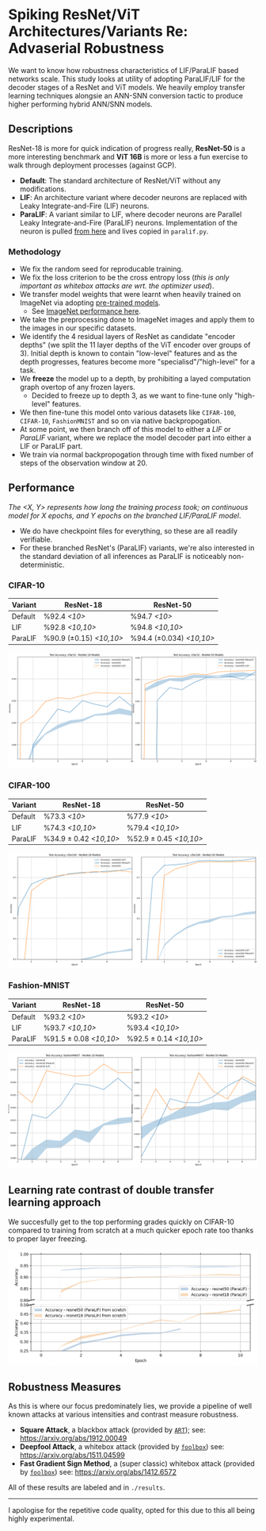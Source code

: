 # Spiking ResNet/ViT Architectures/Variants Re: Advaserial Robustness
We want to know how robustness characteristics of LIF/ParaLIF based networks scale. This study looks at utility of adopting ParaLIF/LIF for the decoder stages of a ResNet and ViT models.
We heavily employ transfer learning techniques alongsie an ANN-SNN conversion tactic to produce higher performing hybrid ANN/SNN models.

## Descriptions
ResNet-18 is more for quick indication of progress really, **ResNet-50** is a more interesting benchmark and **ViT 16B** is more or less a fun exercise to walk through deployment processes (against GCP).

- **Default**: The standard architecture of ResNet/ViT without any modifications.
- **LIF**: An architecture variant where decoder neurons are replaced with Leaky Integrate-and-Fire (LIF) neurons.
- **ParaLIF**: A variant similar to LIF, where decoder neurons are Parallel Leaky Integrate-and-Fire (ParaLIF) neurons. Implementation of the neuron is pulled [from here](https://github.com/NECOTIS/Parallelizable-Leaky-Integrate-and-Fire-Neuron) and lives copied in `paralif.py`.

### Methodology
- We fix the random seed for reproducable training.
- We fix the loss criterion to be the cross entropy loss (_this is only important as whitebox attacks are wrt. the optimizer used_).
- We transfer model weights that were learnt when heavily trained on ImageNet via adopting [pre-trained models](https://pytorch.org/vision/stable/models.html).
    - See [ImageNet performance here](https://pytorch.org/vision/stable/models.html#table-of-all-available-classification-weights).
- We take the preprocessing done to ImageNet images and apply them to the images in our specific datasets.
- We identify the 4 residual layers of ResNet as candidate "encoder depths" (we split the 11 layer depths of the ViT encoder over groups of 3). Initial depth is known to contain "low-level" features and as the depth progresses, features become more "specialisd"/"high-level" for a task.
- We **freeze** the model up to a depth, by prohibiting a layed computation graph overtop of any frozen layers.
    - Decided to freeze up to depth 3, as we want to fine-tune only "high-level" features.
- We then fine-tune this model onto various datasets like `CIFAR-100`, `CIFAR-10`, `FashionMNIST` and so on via native backpropogation.
- At some point, we then branch off of this model to either a *LIF* or *ParaLIF* variant, where we replace the model decoder part into either a LIF or ParaLIF part.
- We train via normal backpropogation through time with fixed number of steps of the observation window at 20.

## Performance
_The <X, Y> represents how long the training process took; on continuous model for X epochs, and Y epochs on the branched LIF/ParaLIF model_.

- We do have checkpoint files for everything, so these are all readily verifiable.
- For these branched ResNet's (ParaLIF) variants, we're also interested in the standard deviation of all inferences as ParaLIF is noticeably non-deterministic.

### CIFAR-10

| Variant  | ResNet-18       | ResNet-50       |
|-----------|-----------------|-------------------
| Default  | %92.4 _<10>_    | %94.7 _<10>_    |
| LIF      | %92.8 _<10,10>_ | %94.8 _<10,10>_ |
| ParaLIF  | %90.9 (±0.15) _<10,10>_ | %94.4 (±0.034) _<10,10>_  |

![Cifar-10](./results/cifar10.png)

### CIFAR-100
| Variant  | ResNet-18       | ResNet-50      |
|-----------|-----------------|------------------
| Default  | %73.3 _<10>_    | %77.9 _<10>_   |
| LIF      | %74.3 _<10,10>_ | %79.4 _<10,10>_ |
| ParaLIF  | %34.9 ± 0.42 _<10,10>_ | %52.9 ± 0.45 _<10,10>_ |

![Cifar-100](./results/cifar100.png)

### Fashion-MNIST
| Variant  | ResNet-18       | ResNet-50      |
|-----------|-----------------|------------------
| Default  | %93.2 _<10>_    |  %93.2 _<10>_  |
| LIF      | %93.7 _<10,10>_ |  %93.4 _<10,10>_  |
| ParaLIF  | %91.5 ± 0.08 _<10,10>_ | %92.5 ± 0.14 _<10,10>_  |

![Fashion-MNIST](./results/fashion.png)

## Learning rate contrast of double transfer learning approach
We succesfully get to the top performing grades quickly on CIFAR-10 compared to training from scratch at a much quicker epoch rate too thanks to proper layer freezing.

![Contrast-Learning](./results/transfer-contrast.png)

## Robustness Measures
As this is where our focus predominately lies, we provide a pipeline of well known attacks at various intensities and contrast measure robustness.

- **Square Attack**, a blackbox attack (provided by [`ART`](https://github.com/Trusted-AI/adversarial-robustness-toolbox)); see: https://arxiv.org/abs/1912.00049
- **Deepfool Attack**, a whitebox attack (provided by [`foolbox`](https://github.com/bethgelab/foolbox)) see: https://arxiv.org/abs/1511.04599
- **Fast Gradient Sign Method**, a (super classic) whitebox attack (provided by [`foolbox`](https://github.com/bethgelab/foolbox)) see: https://arxiv.org/abs/1412.6572

All of these results are labeled and in `./results`.

---

I apologise for the repetitive code quality, opted for this due to this all being highly experimental.

